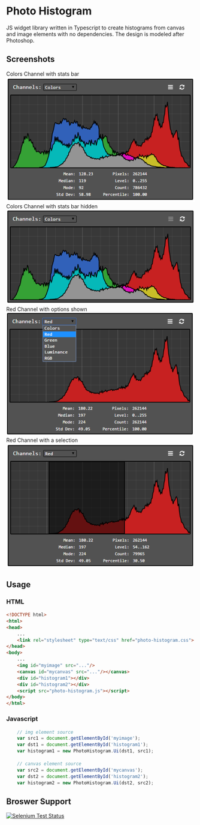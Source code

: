 # Photo Histogram
JS widget library written in Typescript to create histograms from canvas and image elements with no dependencies.  The design is modeled after Photoshop.

## Screenshots
Colors Channel with stats bar
![alt text](https://raw.githubusercontent.com/zackee12/photo-histogram/master/resources/colors_stats.png "Colors channel")
Colors Channel with stats bar hidden
![alt text](https://raw.githubusercontent.com/zackee12/photo-histogram/master/resources/colors_nostats.png "Colors channel")
Red Channel with options shown
![alt text](https://raw.githubusercontent.com/zackee12/photo-histogram/master/resources/red_stats_channels.png "Red channel")
Red Channel with a selection
![alt text](https://raw.githubusercontent.com/zackee12/photo-histogram/master/resources/red_stats_selection.png "Red channel")



## Usage
### HTML
```html
<!DOCTYPE html>
<html>
<head>
    ...
    <link rel="stylesheet" type="text/css" href="photo-histogram.css">
</head>
<body>
    ...
    <img id="myimage" src="..."/>
    <canvas id="mycanvas" src="..."/></canvas>
    <div id="histogram1"></div>
    <div id="histogram2"></div>
    <script src="photo-histogram.js"></script>
</body>
</html>
```

### Javascript
```javascript
    // img element source
    var src1 = document.getElementById('myimage');
    var dst1 = document.getElementById('histogram1');
    var histogram1 = new PhotoHistogram.Ui(dst1, src1);
    
    // canvas element source
    var src2 = document.getElementById('mycanvas');
    var dst2 = document.getElementById('histogram2');
    var histogram2 = new PhotoHistogram.Ui(dst2, src2);
```

## Broswer Support
[![Selenium Test Status](https://saucelabs.com/browser-matrix/zackee12.svg)](https://saucelabs.com/u/zackee12)